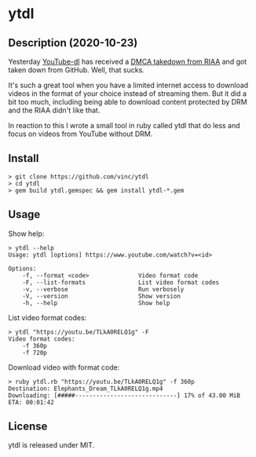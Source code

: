 # ytdl

## Description (2020-10-23)

Yesterday [YouTube-dl][1] has received a [DMCA takedown from RIAA][2] and got
taken down from GitHub. Well, that sucks.

It's such a great tool when you have a limited internet access to download
videos in the format of your choice instead of streaming them. But it did
a bit too much, including being able to download content protected by DRM
and the RIAA didn't like that.

In reaction to this I wrote a small tool in ruby called ytdl that do less
and focus on videos from YouTube without DRM.

[1]: https://github.com/ytdl-org/youtube-dl
[2]: https://github.com/github/dmca/blob/master/2020/10/2020-10-23-RIAA.md


## Install

    > git clone https://github.com/vinc/ytdl
    > cd ytdl
    > gem build ytdl.gemspec && gem install ytdl-*.gem


## Usage

Show help:

    > ytdl --help
    Usage: ytdl [options] https://www.youtube.com/watch?v=<id>

    Options:
        -f, --format <code>              Video format code
        -F, --list-formats               List video format codes
        -v, --verbose                    Run verbosely
        -V, --version                    Show version
        -h, --help                       Show help

List video format codes:

    > ytdl "https://youtu.be/TLkA0RELQ1g" -F
    Video format codes:
        -f 360p
        -f 720p

Download video with format code:

    > ruby ytdl.rb "https://youtu.be/TLkA0RELQ1g" -f 360p
    Destination: Elephants_Dream_TLkA0RELQ1g.mp4
    Downloading: [#####-----------------------------] 17% of 43.00 MiB ETA: 00:01:42


## License

ytdl is released under MIT.
